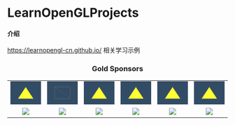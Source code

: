 # LearnOpenGLProjects

#### 介绍

https://learnopengl-cn.github.io/ 相关学习示例

<h3 align="center">Gold Sponsors</h3>
<table>
    <tbody>
        <tr>
            <td align="center" valign="middle">
                <a
                    href="https://www.vuemastery.com/"
                    title="42-DeferredShading"
                    target="_blank"
                >
                    <img width="222px" src="./assert/images/01.png" />
                </a>
            </td>
            <td align="center" valign="middle">
                <a href="https://laravel.com" target="_blank">
                    <img width="222px" src="./assert/images/02.png" />
                </a>
            </td>
            <td align="center" valign="middle">
                <a href="https://htmlburger.com" target="_blank">
                    <img width="222px" src="./assert/images/01.png" />
                </a>
            </td>
              <td align="center" valign="middle">
                <a
                    href="https://www.vuemastery.com/"
                    title="42-DeferredShading"
                    target="_blank"
                >
                    <img width="222px" src="./assert/images/01.png" />
                </a>
            </td>
            <td align="center" valign="middle">
                <a href="https://laravel.com" target="_blank">
                    <img width="222px" src="./assert/images/01.png" />
                </a>
            </td>
            <td align="center" valign="middle">
                <a href="https://htmlburger.com" target="_blank">
                    <img width="222px" src="./assert/images/01.png" />
                </a>
            </td>
        </tr>
        <tr></tr>
        <tr>
            <td align="center" valign="middle">
                <a
                    href="https://vuejobs.com/?ref=vuejs"
                    target="_blank"
                >
                    <img
                        width="148px"
                        src="https://raw.githubusercontent.com/vuejs/vuejs.org/master/themes/vue/source/images/vuejobs.png"
                    />
                </a>
            </td>
            <td align="center" valign="middle">
                <a
                    href="https://tidelift.com/subscription/npm/vue"
                    target="_blank"
                >
                    <img
                        width="148px"
                        src="https://raw.githubusercontent.com/vuejs/vuejs.org/master/themes/vue/source/images/tidelift.png"
                    />
                </a>
            </td>
            <td align="center" valign="middle">
                <a
                    href="https://www.firesticktricks.com/"
                    target="_blank"
                >
                    <img
                        width="148px"
                        src="https://raw.githubusercontent.com/vuejs/vuejs.org/master/themes/vue/source/images/firestick_tricks.png"
                    />
                </a>
            </td>
            <td align="center" valign="middle">
                <a href="https://intygrate.com/" target="_blank">
                    <img
                        width="148px"
                        src="https://raw.githubusercontent.com/vuejs/vuejs.org/master/themes/vue/source/images/intygrate.png"
                    />
                </a>
            </td>
            <td align="center" valign="middle">
                <a href="http://en.shopware.com/" target="_blank">
                    <img
                        width="148px"
                        src="https://raw.githubusercontent.com/vuejs/vuejs.org/master/themes/vue/source/images/shopware_ag.png"
                    />
                </a>
            </td>
            <td align="center" valign="middle">
                <a href="https://www.vpnranks.com/" target="_blank">
                    <img
                        width="148px"
                        src="https://raw.githubusercontent.com/vuejs/vuejs.org/master/themes/vue/source/images/vpnranks.png"
                    />
                </a>
            </td>
        </tr>
        <tr></tr>
    </tbody>
</table>
